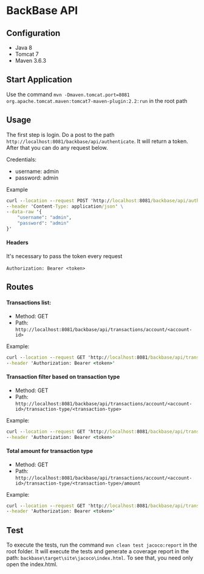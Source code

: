 # BackBase API

## Configuration

- Java 8
- Tomcat 7
- Maven 3.6.3

## Start Application

Use the command ```mvn -Dmaven.tomcat.port=8081 org.apache.tomcat.maven:tomcat7-maven-plugin:2.2:run``` in the root path


## Usage

The first step is login. Do a post to the path ```http://localhost:8081/backbase/api/authenticate```. It will return a token. After that you can do any request below.

Credentials:
- username: admin
- password: admin

Example

```cmd
curl --location --request POST 'http://localhost:8081/backbase/api/authenticate' \
--header 'Content-Type: application/json' \
--data-raw '{
    "username": "admin",
    "password": "admin"
}'
```

#### Headers

It's necessary to pass the token every request\
\
```Authorization: Bearer <token>```

## Routes

#### Transactions list:
- Method: GET
- Path: ```http://localhost:8081/backbase/api/transactions/account/<account-id>```

Example: 

```cmd
curl --location --request GET 'http://localhost:8081/backbase/api/transactions/account/savings-kids-john' \
--header 'Authorization: Bearer <token>'
```

#### Transaction filter based on transaction type

- Method: GET
- Path: ```http://localhost:8081/backbase/api/transactions/account/<account-id>/transaction-type/<transaction-type>```

Example:

```cmd
curl --location --request GET 'http://localhost:8081/backbase/api/transactions/account/savings-kids-john/transaction-type/sepa' \
--header 'Authorization: Bearer <token>'
```

  
#### Total amount for transaction type
- Method: GET
- Path: ```http://localhost:8081/backbase/api/transactions/account/<account-id>/transaction-type/<transaction-type>/amount```

Example: 

```cmd
curl --location --request GET 'http://localhost:8081/backbase/api/transactions/account/savings-kids-john/transaction-type/sepa/amount' \
--header 'Authorization: Bearer <token>'
```

## Test

To execute the tests, run the command ```mvn clean test jacoco:report``` in the root folder. It will execute the tests and generate a coverage report in the path: ```backbase\target\site\jacoco\index.html```. To see that, you need only open the index.html.
